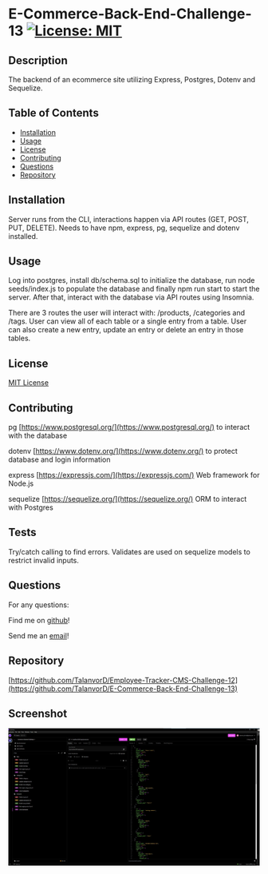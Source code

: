 # E-Commerce-Back-End-Challenge-13 [![License: MIT](https://img.shields.io/badge/License-MIT-yellow.svg)](https://opensource.org/licenses/MIT)

## Description

The backend of an ecommerce site utilizing Express, Postgres, Dotenv and Sequelize.


## Table of Contents

- [Installation](#installation)
- [Usage](#usage)
- [License](#license)
- [Contributing](#contributing)
- [Questions](#questions)
- [Repository](#repository)

## Installation

Server runs from the CLI, interactions happen via API routes (GET, POST, PUT, DELETE).  Needs to have npm, express, pg, sequelize and dotenv installed.

## Usage

Log into postgres, install db/schema.sql to initialize the database, run node seeds/index.js to populate the database and finally npm run start to start the server.
After that, interact with the database via API routes using Insomnia.

There are 3 routes the user will interact with: /products, /categories and /tags. User can view all of each table or a single entry from a table.
User can also create a new entry, update an entry or delete an entry in those tables.

## License

[MIT License](https://spdx.org/licenses/MIT.html)

## Contributing

pg [https://www.postgresql.org/](https://www.postgresql.org/) to interact with the database

dotenv [https://www.dotenv.org/](https://www.dotenv.org/) to protect database and login information

express [https://expressjs.com/](https://expressjs.com/) Web framework for Node.js

sequelize [https://sequelize.org/](https://sequelize.org/) ORM to interact with Postgres

## Tests

Try/catch calling to find errors. Validates are used on sequelize models to restrict invalid inputs.

## Questions

For any questions:

Find me on [github](https://github.com/talanvord)!

Send me an [email](mailto://talanvor_divine@yahoo.com)!

## Repository

[https://github.com/TalanvorD/Employee-Tracker-CMS-Challenge-12](https://github.com/TalanvorD/E-Commerce-Back-End-Challenge-13)

## Screenshot

![screenshot](https://raw.githubusercontent.com/TalanvorD/E-Commerce-Back-End-Challenge-13/main/Ecommerce-screenshot.jpg)

